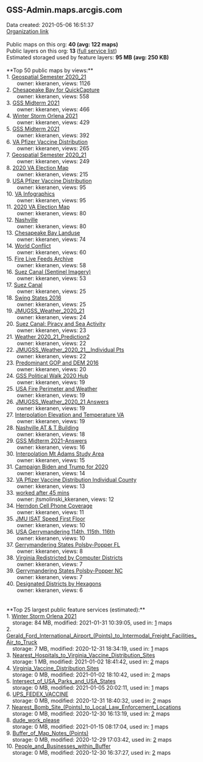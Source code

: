 <h2>GSS-Admin.maps.arcgis.com</h2> Data created: 2021-05-06 16:51:37 <br /><a target='new' href='https://GSS-Admin.maps.arcgis.com'>Organization link</a><br /><br />Public maps on this org: <b>40 (avg: 122 maps)</b><br />Public layers on this org: <b>13 </b>(<a target='new' href='https://services.arcgis.com/RuMxwoJBLS7erjQj/ArcGIS/rest/services'>full service list</a>)<br />Estimated storaged used by feature layers: <b>95 MB (avg: 250 KB)</b><br /><br />**Top 50 public maps by views:**<br />  1. <a target='new' href='https://www.arcgis.com/home/item.html?id=ca38689d9ed147e0babea86d0b58e895'>Geospatial Semester 2020_21</a> <br />  &nbsp;&nbsp;&nbsp;&nbsp; &nbsp;&nbsp;owner: kkeranen, views: 1126<br />  2. <a target='new' href='https://www.arcgis.com/home/item.html?id=3a37925b065644c5b088c4fb7919acba'>Chesapeake Bay for QuickCapture</a> <br />  &nbsp;&nbsp;&nbsp;&nbsp; &nbsp;&nbsp;owner: kkeranen, views: 558<br />  3. <a target='new' href='https://www.arcgis.com/home/item.html?id=a70544758e8d4a0a8739ec9d8b1071e5'>GSS Midterm 2021</a> <br />  &nbsp;&nbsp;&nbsp;&nbsp; &nbsp;&nbsp;owner: kkeranen, views: 466<br />  4. <a target='new' href='https://www.arcgis.com/home/item.html?id=ccd865c14ade437da1034a58e46a4d25'>Winter Storm Orlena 2021</a> <br />  &nbsp;&nbsp;&nbsp;&nbsp; &nbsp;&nbsp;owner: kkeranen, views: 429<br />  5. <a target='new' href='https://www.arcgis.com/home/item.html?id=6751540452b34e32afdf04fb26020e93'>GSS Midterm 2021</a> <br />  &nbsp;&nbsp;&nbsp;&nbsp; &nbsp;&nbsp;owner: kkeranen, views: 392<br />  6. <a target='new' href='https://www.arcgis.com/home/item.html?id=8b8f9ccbb7154fff8c28ef8d9c2ace59'>VA Pfizer Vaccine Distribution</a> <br />  &nbsp;&nbsp;&nbsp;&nbsp; &nbsp;&nbsp;owner: kkeranen, views: 265<br />  7. <a target='new' href='https://www.arcgis.com/home/item.html?id=389df79cf0c744bf8ab6fda74b54b446'>Geospatial Semester 2020_21</a> <br />  &nbsp;&nbsp;&nbsp;&nbsp; &nbsp;&nbsp;owner: kkeranen, views: 249<br />  8. <a target='new' href='https://www.arcgis.com/home/item.html?id=fcd9ff31bdfd48b7a2e1d293416e5141'>2020 VA Election Map</a> <br />  &nbsp;&nbsp;&nbsp;&nbsp; &nbsp;&nbsp;owner: kkeranen, views: 215<br />  9. <a target='new' href='https://www.arcgis.com/home/item.html?id=9a4e8d706caa42e2919d4a5ade4dc1e5'>USA Pfizer Vaccine Distribution</a> <br />  &nbsp;&nbsp;&nbsp;&nbsp; &nbsp;&nbsp;owner: kkeranen, views: 95<br />  10. <a target='new' href='https://www.arcgis.com/home/item.html?id=aad5d393e8424438bb60d151cd56017f'>VA Infographics</a> <br />  &nbsp;&nbsp;&nbsp;&nbsp; &nbsp;&nbsp;owner: kkeranen, views: 95<br />  11. <a target='new' href='https://www.arcgis.com/home/item.html?id=51b1ac8269044a99ab2dba86982d96ef'>2020 VA Election Map</a> <br />  &nbsp;&nbsp;&nbsp;&nbsp; &nbsp;&nbsp;owner: kkeranen, views: 80<br />  12. <a target='new' href='https://www.arcgis.com/home/item.html?id=4ef493b2fc424a3dbd60d3c1a3700402'>Nashville</a> <br />  &nbsp;&nbsp;&nbsp;&nbsp; &nbsp;&nbsp;owner: kkeranen, views: 80<br />  13. <a target='new' href='https://www.arcgis.com/home/item.html?id=363762a1c03c4f3dbcdfa76b5720d5a5'>Chesapeake Bay Landuse</a> <br />  &nbsp;&nbsp;&nbsp;&nbsp; &nbsp;&nbsp;owner: kkeranen, views: 74<br />  14. <a target='new' href='https://www.arcgis.com/home/item.html?id=92fc379460124e4bbbccbc9af442c344'>World Conflict</a> <br />  &nbsp;&nbsp;&nbsp;&nbsp; &nbsp;&nbsp;owner: kkeranen, views: 60<br />  15. <a target='new' href='https://www.arcgis.com/home/item.html?id=45408c2bbd1643d1b81359aee3539fa7'>Fire Live Feeds Archive</a> <br />  &nbsp;&nbsp;&nbsp;&nbsp; &nbsp;&nbsp;owner: kkeranen, views: 58<br />  16. <a target='new' href='https://www.arcgis.com/home/item.html?id=abcefb035a454c0289448b31cdf65ca9'>Suez Canal (Sentinel Imagery)</a> <br />  &nbsp;&nbsp;&nbsp;&nbsp; &nbsp;&nbsp;owner: kkeranen, views: 53<br />  17. <a target='new' href='https://www.arcgis.com/home/item.html?id=e566f869a7b44a339c4a7ad348ba7e34'>Suez Canal</a> <br />  &nbsp;&nbsp;&nbsp;&nbsp; &nbsp;&nbsp;owner: kkeranen, views: 25<br />  18. <a target='new' href='https://www.arcgis.com/home/item.html?id=e771d20782c34aefbf7da518e11adb41'>Swing States 2016</a> <br />  &nbsp;&nbsp;&nbsp;&nbsp; &nbsp;&nbsp;owner: kkeranen, views: 25<br />  19. <a target='new' href='https://www.arcgis.com/home/item.html?id=f472027dc78e4d2db695c685c6fb92c4'>JMUGSS_Weather_2020_21</a> <br />  &nbsp;&nbsp;&nbsp;&nbsp; &nbsp;&nbsp;owner: kkeranen, views: 24<br />  20. <a target='new' href='https://www.arcgis.com/home/item.html?id=b801dc8061ed499ca2d41afadb484614'>Suez Canal: Piracy and Sea Activity</a> <br />  &nbsp;&nbsp;&nbsp;&nbsp; &nbsp;&nbsp;owner: kkeranen, views: 23<br />  21. <a target='new' href='https://www.arcgis.com/home/item.html?id=3d0050cf0a85477d9692c15a29fa7644'>Weather 2020_21_Prediction2</a> <br />  &nbsp;&nbsp;&nbsp;&nbsp; &nbsp;&nbsp;owner: kkeranen, views: 22<br />  22. <a target='new' href='https://www.arcgis.com/home/item.html?id=bfdfdc6b0df24aca9dc9864dbe2bc62b'>JMUGSS_Weather_2020_21__Individual Pts</a> <br />  &nbsp;&nbsp;&nbsp;&nbsp; &nbsp;&nbsp;owner: kkeranen, views: 22<br />  23. <a target='new' href='https://www.arcgis.com/home/item.html?id=6c9573a49ff04cfabbdc6c936afababe'>Predominant GOP and DEM 2016</a> <br />  &nbsp;&nbsp;&nbsp;&nbsp; &nbsp;&nbsp;owner: kkeranen, views: 20<br />  24. <a target='new' href='https://www.arcgis.com/home/item.html?id=8af8b9f9a4bc4560bea55ead327057af'>GSS Political Walk 2020 Hub</a> <br />  &nbsp;&nbsp;&nbsp;&nbsp; &nbsp;&nbsp;owner: kkeranen, views: 19<br />  25. <a target='new' href='https://www.arcgis.com/home/item.html?id=cc68cd7935014504a9d80896dfa711bc'>USA Fire Perimeter and Weather</a> <br />  &nbsp;&nbsp;&nbsp;&nbsp; &nbsp;&nbsp;owner: kkeranen, views: 19<br />  26. <a target='new' href='https://www.arcgis.com/home/item.html?id=bbdbb5c41bb64c559fe912c6b51100b5'>JMUGSS_Weather_2020_21 Answers</a> <br />  &nbsp;&nbsp;&nbsp;&nbsp; &nbsp;&nbsp;owner: kkeranen, views: 19<br />  27. <a target='new' href='https://www.arcgis.com/home/item.html?id=ba09dec115af43aa89686792b5dcc7ad'>Interpolation Elevation and Temperature VA</a> <br />  &nbsp;&nbsp;&nbsp;&nbsp; &nbsp;&nbsp;owner: kkeranen, views: 19<br />  28. <a target='new' href='https://www.arcgis.com/home/item.html?id=1bb833ca6c95416db7fdf63d16aaaa52'>Nashville AT & T Building</a> <br />  &nbsp;&nbsp;&nbsp;&nbsp; &nbsp;&nbsp;owner: kkeranen, views: 18<br />  29. <a target='new' href='https://www.arcgis.com/home/item.html?id=41743d54ffad4ed3b611ba7729e9846a'>GSS Midterm 2021-Answers</a> <br />  &nbsp;&nbsp;&nbsp;&nbsp; &nbsp;&nbsp;owner: kkeranen, views: 16<br />  30. <a target='new' href='https://www.arcgis.com/home/item.html?id=720baac5e06e4e2d9b52b13093e63d98'>Interpolation Mt Adams Study Area</a> <br />  &nbsp;&nbsp;&nbsp;&nbsp; &nbsp;&nbsp;owner: kkeranen, views: 15<br />  31. <a target='new' href='https://www.arcgis.com/home/item.html?id=dbb270cae2504e3b899980d4cbc4e3a4'>Campaign Biden and Trump for 2020</a> <br />  &nbsp;&nbsp;&nbsp;&nbsp; &nbsp;&nbsp;owner: kkeranen, views: 14<br />  32. <a target='new' href='https://www.arcgis.com/home/item.html?id=4cd615984d3840528d891c4e34a8be03'>VA Pfizer Vaccine Distribution Individual County</a> <br />  &nbsp;&nbsp;&nbsp;&nbsp; &nbsp;&nbsp;owner: kkeranen, views: 13<br />  33. <a target='new' href='https://www.arcgis.com/home/item.html?id=b8f0f418116845fdae0b0090081b5514'>worked after 45 mins</a> <br />  &nbsp;&nbsp;&nbsp;&nbsp; &nbsp;&nbsp;owner: jtsmolinski_kkeranen, views: 12<br />  34. <a target='new' href='https://www.arcgis.com/home/item.html?id=845db737fcbc4cb2a603c7c2a2618567'>Herndon Cell Phone Coverage</a> <br />  &nbsp;&nbsp;&nbsp;&nbsp; &nbsp;&nbsp;owner: kkeranen, views: 11<br />  35. <a target='new' href='https://www.arcgis.com/home/item.html?id=8afe5ce89231494e9d84bb5615e0edc2'>JMU ISAT Speed First Floor</a> <br />  &nbsp;&nbsp;&nbsp;&nbsp; &nbsp;&nbsp;owner: kkeranen, views: 10<br />  36. <a target='new' href='https://www.arcgis.com/home/item.html?id=9a5b2e73ab2a406f8abe2bc53bb0002f'>USA Gerrymandering 114th, 115th, 116th</a> <br />  &nbsp;&nbsp;&nbsp;&nbsp; &nbsp;&nbsp;owner: kkeranen, views: 10<br />  37. <a target='new' href='https://www.arcgis.com/home/item.html?id=d3c04914e655464080619a381627b838'>Gerrymandering States Polsby-Popper FL</a> <br />  &nbsp;&nbsp;&nbsp;&nbsp; &nbsp;&nbsp;owner: kkeranen, views: 8<br />  38. <a target='new' href='https://www.arcgis.com/home/item.html?id=5d93f13a1266422391bd38a7549253c7'>Virginia Redistricted by Computer Districts</a> <br />  &nbsp;&nbsp;&nbsp;&nbsp; &nbsp;&nbsp;owner: kkeranen, views: 7<br />  39. <a target='new' href='https://www.arcgis.com/home/item.html?id=9ced8417e7ac4ef28a56c75342ceb28e'>Gerrymandering States Polsby-Popper NC</a> <br />  &nbsp;&nbsp;&nbsp;&nbsp; &nbsp;&nbsp;owner: kkeranen, views: 7<br />  40. <a target='new' href='https://www.arcgis.com/home/item.html?id=2b4e774f4c2c4db2999d81eecf700b0c'>Designated Districts by Hexagons</a> <br />  &nbsp;&nbsp;&nbsp;&nbsp; &nbsp;&nbsp;owner: kkeranen, views: 6<br /><br /><br />**Top 25 largest public feature services (estimated):**<br /> 1. <a target='new' href='https://www.arcgis.com/home/item.html?id=5745c74db9ee42d68899bc67d8b5958f'>Winter Storm Orlena 2021</a><br /> &nbsp;&nbsp;&nbsp;&nbsp;storage: 84 MB, modified: 2021-01-31 10:39:05,  used in: <a target='new' href='https://ed-ind-tb.s3-us-west-1.amazonaws.com/ADI/5745c74db9ee42d68899bc67d8b5958f.html'> 1</a> maps<br /> 2. <a target='new' href='https://www.arcgis.com/home/item.html?id=c9f5c024efcc49bdb50d51e638f96295'>Gerald_Ford_International_Airport_(Points)_to_Intermodal_Freight_Facilities_Air_to_Truck</a><br /> &nbsp;&nbsp;&nbsp;&nbsp;storage: 7 MB, modified: 2020-12-31 18:34:19,  used in: <a target='new' href='https://ed-ind-tb.s3-us-west-1.amazonaws.com/ADI/c9f5c024efcc49bdb50d51e638f96295.html'> 1</a> maps<br /> 3. <a target='new' href='https://www.arcgis.com/home/item.html?id=e7f5dc7829af41b089e48253e729d2fe'>Nearest_Hospitals_to_Virginia_Vaccine_Distribution_Sites</a><br /> &nbsp;&nbsp;&nbsp;&nbsp;storage: 1 MB, modified: 2021-01-02 18:41:42,  used in: <a target='new' href='https://ed-ind-tb.s3-us-west-1.amazonaws.com/ADI/e7f5dc7829af41b089e48253e729d2fe.html'> 2</a> maps<br /> 4. <a target='new' href='https://www.arcgis.com/home/item.html?id=f953f4b346314e36b28ef9d32fa9d78a'>Virginia_Vaccine_Distribution Sites</a><br /> &nbsp;&nbsp;&nbsp;&nbsp;storage: 0 MB, modified: 2021-01-02 18:10:42,  used in: <a target='new' href='https://ed-ind-tb.s3-us-west-1.amazonaws.com/ADI/f953f4b346314e36b28ef9d32fa9d78a.html'> 2</a> maps<br /> 5. <a target='new' href='https://www.arcgis.com/home/item.html?id=fe35ec6acd58409398bfde8c36810dab'>Intersect_of_USA_Parks_and_USA_States</a><br /> &nbsp;&nbsp;&nbsp;&nbsp;storage: 0 MB, modified: 2021-01-05 20:02:11,  used in: <a target='new' href='https://ed-ind-tb.s3-us-west-1.amazonaws.com/ADI/fe35ec6acd58409398bfde8c36810dab.html'> 1</a> maps<br /> 6. <a target='new' href='https://www.arcgis.com/home/item.html?id=d3c91dfdb52a45a7aa37d6e670ed21bf'>UPS_FEDEX_VACCINE</a><br /> &nbsp;&nbsp;&nbsp;&nbsp;storage: 0 MB, modified: 2020-12-31 18:40:32,  used in: <a target='new' href='https://ed-ind-tb.s3-us-west-1.amazonaws.com/ADI/d3c91dfdb52a45a7aa37d6e670ed21bf.html'> 2</a> maps<br /> 7. <a target='new' href='https://www.arcgis.com/home/item.html?id=969ed95b757a4958b834b80f7ff964f1'>Nearest_Bomb_Site_(Points)_to_Local_Law_Enforcement_Locations</a><br /> &nbsp;&nbsp;&nbsp;&nbsp;storage: 0 MB, modified: 2020-12-30 16:13:19,  used in: <a target='new' href='https://ed-ind-tb.s3-us-west-1.amazonaws.com/ADI/969ed95b757a4958b834b80f7ff964f1.html'> 2</a> maps<br /> 8. <a target='new' href='https://www.arcgis.com/home/item.html?id=4c828c87a3424a3baafd9b790ebf12eb'>dude_work_please</a><br /> &nbsp;&nbsp;&nbsp;&nbsp;storage: 0 MB, modified: 2021-01-15 08:17:04,  used in: <a target='new' href='https://ed-ind-tb.s3-us-west-1.amazonaws.com/ADI/4c828c87a3424a3baafd9b790ebf12eb.html'> 1</a> maps<br /> 9. <a target='new' href='https://www.arcgis.com/home/item.html?id=7ac9b84197804ef08b423815324205cf'>Buffer_of_Map_Notes_(Points)</a><br /> &nbsp;&nbsp;&nbsp;&nbsp;storage: 0 MB, modified: 2020-12-29 17:03:42,  used in: <a target='new' href='https://ed-ind-tb.s3-us-west-1.amazonaws.com/ADI/7ac9b84197804ef08b423815324205cf.html'> 2</a> maps<br /> 10. <a target='new' href='https://www.arcgis.com/home/item.html?id=0e32fe4baf07461cac832248e87692db'>People_and_Businesses_within_Buffer</a><br /> &nbsp;&nbsp;&nbsp;&nbsp;storage: 0 MB, modified: 2020-12-30 16:37:27,  used in: <a target='new' href='https://ed-ind-tb.s3-us-west-1.amazonaws.com/ADI/0e32fe4baf07461cac832248e87692db.html'> 2</a> maps<br />